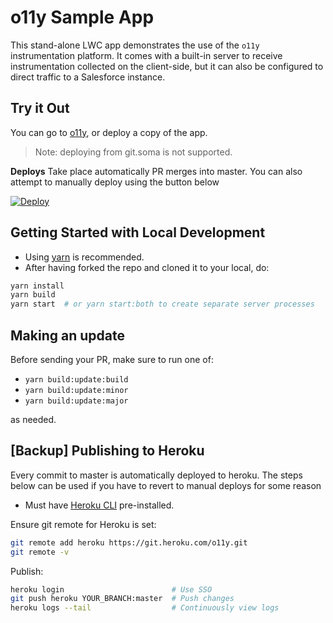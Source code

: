# o11y Sample App

This stand-alone LWC app demonstrates the use of the `o11y` instrumentation platform. It comes with a built-in server to receive instrumentation collected on the client-side, but it can also be configured to direct traffic to a Salesforce instance.

## Try it Out

You can go to [o11y](https://o11y.herokuapp.com/), or deploy a copy of the app.

> Note: deploying from git.soma is not supported.

**Deploys** Take place automatically PR merges into master. You can also attempt to manually deploy using the button below

[![Deploy](https://www.herokucdn.com/deploy/button.svg)](https://heroku.com/deploy?template=https://github.com/salesforce/o11y)

## Getting Started with Local Development

-   Using [yarn](https://yarnpkg.com/getting-started/install) is recommended.
-   After having forked the repo and cloned it to your local, do:

```sh
yarn install
yarn build
yarn start  # or yarn start:both to create separate server processes
```

## Making an update

Before sending your PR, make sure to run one of:

-   `yarn build:update:build`
-   `yarn build:update:minor`
-   `yarn build:update:major`

as needed.

## [Backup] Publishing to Heroku
Every commit to master is automatically deployed to heroku. The steps below can be used if you have to revert to manual deploys for some reason

-   Must have [Heroku CLI](https://devcenter.heroku.com/articles/heroku-cli) pre-installed.

Ensure git remote for Heroku is set:

```sh
git remote add heroku https://git.heroku.com/o11y.git
git remote -v
```

Publish:

```sh
heroku login                        # Use SSO
git push heroku YOUR_BRANCH:master  # Push changes
heroku logs --tail                  # Continuously view logs
```
